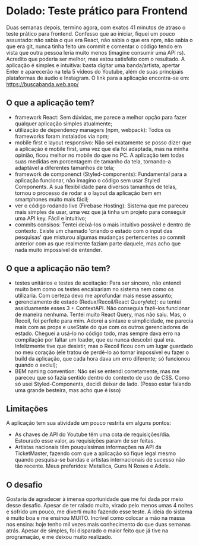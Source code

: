 # Dolado: Teste prático para Frontend

Duas semanas depois, termino agora, com exatos 41 minutos de atraso o teste prático para frontend. Confesso que ao iniciar, fiquei um pouco assustado: não sabia o que era React, não sabia o que era npm, não sabia o que era git, nunca tinha feito um commit e comentar o código tendo em vista que outra pessoa leria muito menos (imagine consumir uma API rs). Acredito que poderia ser melhor, mas estou satisfeito com o resultado. A aplicação é simples e intuitiva: basta digitar uma banda/artista, apertar Enter e aparecerão na tela 5 vídeos do Youtube, além de suas principais plataformas de áudio e Instagram.
O link para a aplicação encontra-se em: https://buscabanda.web.app/

## O que a aplicação tem?

* framework React: Sem dúvidas, me parece a melhor opção para fazer qualquer aplicação simples atualmente;
* utilização de dependency managers (npm, webpack): Todos os frameworks foram instalados via npm;
* mobile first e layout responsivo: Não sei exatamente se posso dizer que a aplicação é mobile first, uma vez que ela foi adaptada, mas na minha opinião, ficou melhor no mobile do que no PC. A aplicação tem todas suas medidas em porcentagem de tamanho da tela, tornando-a adaptável a diferentes tamanhos de tela;
* framework de componenct (Styled-components): Fundamental para a aplicação funcionar, não imagino o código sem usar Styled Components. A sua flexibilidade para diversos tamanhos de telas, tornou o processo de rodar a o layout da aplicação bem em smartphones muito mais fácil;
* ver o código rodando live (Firebase Hosting): Sistema que me pareceu mais simples de usar, uma vez que já tinha um projeto para conseguir uma API key. Fácil e intuitivo;
* commits consisos: Tentei deixá-los o mais intuitivo possível e dentro de contexto. Existe um chamado 'criando o estado com o input das pesquisas' que misturou algumas mudanças pertencentes ao commit anterior com as que realmente faziam parte daquele, mas acho que nada muito impossível de entender.

## O que a aplicação não tem?

* testes unitários e testes de aceitação: Para ser sincero, não entendi muito bem como os testes encaixariam no sistema nem como os utilizaria. Com certeza devo me aprofundar mais nesse assunto;
* gerenciamento de estado (Redux/Recoil/React Query/etc): eu tentei assiduamente esses 3 + ContextAPI. Não conseguia fazê-los funcionar de maneira nenhuma. Tentei muito  React Query, mas não saiu. Mas, o Recoil, foi perfeito para mim. Adorei a sintaxe e simplicidade, me parecia mais com as props e useState do que com os outros gerenciadores de estado. Cheguei a usá-lo no código todo, mas sempre dava erro na compilação por faltar um loader, que eu nunca descobri qual era. Infelizmente tive que desistir, mas o Recoil ficou com um lugar guardado no meu coração (ele tratou de perdê-lo ao tornar impossível eu fazer o build da aplicação, que cada hora dava um erro diferente; só funcionou quando o excluí);
* BEM naming convention: Não sei se entendi corretamente, mas me pareceu que só fazia sentido dentro do contexto de uso de CSS. Como só usei Styled-Components, decidi deixar de lado. (Posso estar falando uma grande besteira, mas acho que é isso)

## Limitações

A aplicação tem sua atividade um pouco restrita em alguns pontos:
  * As chaves de API do Youtube têm uma cota de requisições/dia. Estourado esse valor, as requisições param de ser feitas.
  * Artistas nacionais têm pouquíssimas informações na API da TicketMaster, fazendo com que a aplicação só fique legal mesmo quando pesquisa-se bandas e artistas internacionais de sucesso não tão recente. Meus preferidos: Metallica, Guns N Roses e Adele.

## O desafio

Gostaria de agradecer à imensa oportunidade que me foi dada por meio desse desafio. Apesar de ter ralado muito, virado pelo menos umas 4 noites e sofrido um pouco, me diverti muito fazendo esse teste. A ideia do sistema é muito boa e me ensinou MUITO. Incrível como colocar a mão na massa nos ensina: hoje tenho mil vezes mais conhecimento do que duas semanas atrás. Apesar de simples, foi disparado o maior feito que já tive na programação, e me deixou muito realizado.

